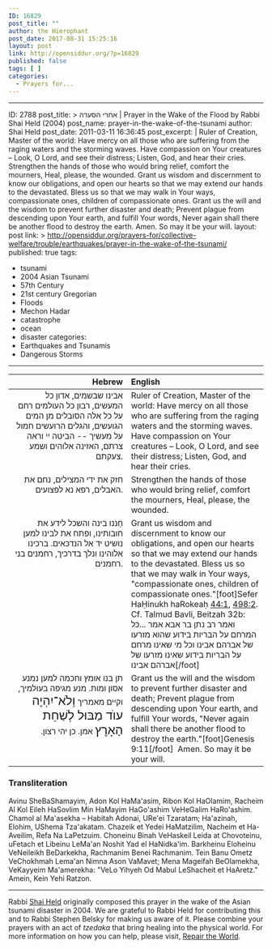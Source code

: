 ```yaml
---
ID: 16829
post_title: ""
author: the Hierophant
post_date: 2017-08-31 15:25:16
layout: post
link: http://opensiddur.org/?p=16829
published: false
tags: [ ]
categories:
  - Prayers for...
---
```

---
ID: 2788
post_title: >
  אחרי הסערה | Prayer in the Wake
  of the Flood by Rabbi Shai Held (2004)
post_name: prayer-in-the-wake-of-the-tsunami
author: Shai Held
post_date: 2011-03-11 16:36:45
post_excerpt: |
  Ruler of Creation, Master of the world:
  Have mercy on all those who are suffering from the raging waters and the storming waves.
  Have compassion on Your creatures – Look, O Lord, and see their distress;
  Listen, God, and hear their cries.
  Strengthen the hands of those who would bring relief, comfort the mourners,
  Heal, please, the wounded.
  Grant us wisdom and discernment to know our obligations,
  and open our hearts so that we may extend our hands to the devastated.
  Bless us so that we may walk in Your ways,
  compassionate ones, children of compassionate ones.
  Grant us the will and the wisdom to prevent further disaster and death;
  Prevent plague from descending upon Your earth, and fulfill Your words,
  Never again shall there be another flood to destroy the earth.
  Amen. So may it be your will.
layout: post
link: >
  http://opensiddur.org/prayers-for/collective-welfare/trouble/earthquakes/prayer-in-the-wake-of-the-tsunami/
published: true
tags:
  - tsunami
  - 2004 Asian Tsunami
  - 57th Century
  - 21st century Gregorian
  - Floods
  - Mechon Hadar
  - catastrophe
  - ocean
  - disaster
categories:
  - Earthquakes and Tsunamis
  - Dangerous Storms
---
<table style="margin-left: auto;margin-right: auto;" class="draggable">
<thead><tr><th id="x" style="text-align: right;">Hebrew</th><th style="text-align: left;">English</th></tr></thead>
<tbody>
<tr><td style="vertical-align:top;" width="46%">
<div class="liturgy" style="text-align: right;"><span lang="he">
אבינו שבשמים, אדון כל המעשים, רבון כל העולמים
רחם על כל אלה הסובלים מן המים הגועשים, והגלים הרועשים
חמול על מעשיך -- 
הביטה יי וראה צרתם, 
האזינה אלוהים ושמע צעקתם.
</span></div></td>

<td style="vertical-align:top;" width="53%"><div class="english">
Ruler of Creation, Master of the world:
Have mercy on all those who are suffering from the raging waters and the storming waves.
Have compassion on Your creatures – 
Look, O Lord, and see their distress; 
Listen, God, and hear their cries.
</div></td>
</tr>


<tr><td style="vertical-align:top;" width="46%">
<div class="liturgy" style="text-align: right;"><span lang="he">
חזק את ידי המצילים, 
נחם את האבלים, 
רפא נא לפצועים.
</span></div></td>

<td style="vertical-align:top;" width="53%"><div class="english">
Strengthen the hands of those who would bring relief, 
comfort the mourners,
Heal, please, the wounded.
</div></td>
</tr>


<tr><td style="vertical-align:top;" width="46%">
<div class="liturgy" style="text-align: right;"><span lang="he">
חָננו בינה והשכל לידע את חובותינו, 
ופתח את לבינו 
למען נושיט יד אל הנדכּאים.
ברכינו אלוהינו ונלך בדרכיך, 
רחמנים בני רחמנים.
</span></div></td>

<td style="vertical-align:top;" width="53%"><div class="english">
Grant us wisdom and discernment to know our obligations,
and open our hearts 
so that we may extend our hands to the devastated.
Bless us so that we may walk in Your ways,
"compassionate ones, children of compassionate ones."[foot]Sefer HaḤinukh haRokeaḥ <a href="http://www.sefaria.org/Sefer_HaChinukh.44.1">44:1</a>, <a href="http://www.sefaria.org/Sefer_HaChinukh.498.2?lang=he&layout=lines&sidebarLang=all">498:2</a>. Cf. Talmud Bavli, Beitzah 32b: ואמר רב נתן בר אבא אמר ...כל המרחם על הבריות בידוע שהוא מזרעו של אברהם אבינו וכל מי שאינו מרחם על הבריות בידוע שאינו מזרעו של אברהם אבינו[/foot]
</div></td>
</tr>


<tr><td style="vertical-align:top;" width="46%">
<div class="liturgy" style="text-align: right;"><span lang="he">
תן בנו אומץ וחכמה 
למען נמנע אסון ומות.
מנע מגיפה בעולמיך, 
וקיים מאמריך
<span class="scribe" style="font-size : x-large;">וְלֹא־יִהְיֶה עוֺד מַבּוּל לְשַׁחֵת הָאָרֶץ</span>
אמן. כן יהי רצון.‏
</span></div>
</td>
 
<td style="vertical-align:top;" width="53%"><div class="english">
Grant us the will and the wisdom 
to prevent further disaster and death;
Prevent plague from descending upon Your earth, 
and fulfill Your words,
"Never again shall there be another flood to destroy the earth."[foot]Genesis 9:11[/foot]&nbsp;
Amen. So may it be your will.
</div></td>
</tr>
</tbody></table>

<h3>Transliteration</h3>

<div class="english">
Avinu SheBaShamayim, Adon Kol HaMa'asim, Ribon Kol HaOlamim,
Racheim Al Kol Eileh HaSovlim Min HaMayim HaGo'ashim VeHeGalim HaRo'ashim.
Chamol al Ma'asekha – Habitah Adonai, URe'ei Tzaratam;
Ha'azinah, Elohim, UShema Tza'akatam.
Chazeik et Yedei HaMatzilim, Nacheim et Ha-Aveilim, Refa Na LaPetzuim.
Choneinu Binah VeHaskeil Leida at Chovoteinu,
uFetach et Libeinu LeMa'an Noshit Yad el HaNidka'im.
Barkheinu Eloheinu VeNeileikh BeDarkekha, Rachmanim Benei Rachmanim.
Tein Banu Ometz VeChokhmah Lema'an Nimna Ason VaMavet;
Mena Mageifah BeOlamekha, VeKayyeim Ma'amerekha:
"VeLo Yihyeh Od Mabul LeShacheit et HaAretz."
Amein, Kein Yehi Ratzon.
</div>

<hr />
Rabbi <a href="http://www.mechonhadar.org/faculty">Shai Held</a> originally composed this prayer in the wake of the Asian tsunami disaster in 2004. We are grateful to Rabbi Held for contributing this and to Rabbi Stephen Belsky for making us aware of it. Please combine your prayers with an act of <em>tzedaka</em> that bring healing into the physical world. For more information on how you can help, please visit, <a href="http://werepair.org">Repair the World</a>.